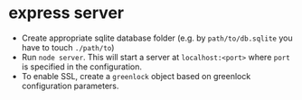 # express server

- Create appropriate sqlite database folder (e.g. by `path/to/db.sqlite` you
have to touch `./path/to`)
- Run `node server`. This will start a server at `localhost:<port>` where
`port` is specified in the configuration.
- To enable SSL, create a `greenlock` object based on greenlock configuration
parameters.
